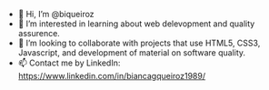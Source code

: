 - 👋 Hi, I’m @biqueiroz
- 👀 I’m interested in learning about web delevopment and quality assurence.
- 💞️ I’m looking to collaborate with projects that use HTML5, CSS3, Javascript, and development of material on software quality.
- 📫 Contact me by LinkedIn: https://www.linkedin.com/in/biancagqueiroz1989/

